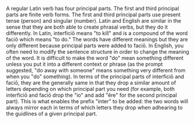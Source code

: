A regular Latin verb has four principal parts.
The first and third principal parts are finite verb forms. The first and third principal parts use present tense (person) and singular (number).
Latin and English are similar in the sense that they are both able to create phrasal verbs, but they do it differently. In Latin, interficiō means "to kill" and is a compound of the word faciō which means "to do." The words have different meanings but they are only different because principal parts were added to faciō. In English, you often need to modify the sentence structure in order to change the meaning of the word. It is difficult to make the word "do" mean something different unless you put it into a different context or phrase (as the prompt suggested, "do away with someone" means something very different from when you "do" something). In terms of the principal parts of interficiō and faciō, they are the generally same in that they drop a similar amount of letters depending on which principal part you need (for example, both interficiō and faciō drop the "io" and add "ĕre" for the second principal part). This is what enables the prefix "inter" to be added: the two words will always mirror each in terms of which letters they drop when adhearing to the guidlines of a given principal part. 
